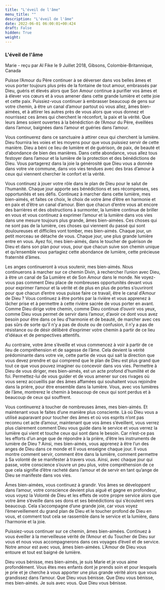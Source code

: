 ```yaml
---
title: "L'éveil de l'âme"
menu_title: ""
description: "L'éveil de l'âme"
date: 2022-06-01 06:00:01+00:424
draft: False
hidden: True
weight:
---
```

### L'éveil de l'âme

Marie - reçu par Al Fike le 9 Juillet 2018, Gibsons, Colombie-Britannique, Canada

Puisse l’Amour du Père continuer à se déverser dans vos belles âmes et vous porter toujours plus près de la fontaine de tout amour, embrassés par Dieu, guéris et élevés alors que Son Amour continue à purifier vos âmes et à élever vos cœurs et à vous amener dans cette grande lumière et cette joie et cette paix. Puissiez-vous continuer à embrasser beaucoup de gens sur votre chemin, à être un canal d’amour partout où vous allez, âmes bien-aimées, et à attirer les autres près de vous alors que vous donnez et nourrissez ces âmes qui cherchent le réconfort, la paix et la vérité. Que leurs âmes soient ouvertes à la bénédiction de l’Amour du Père, éveillées dans l’amour, baignées dans l’amour et guéries dans l’amour.

Vous continuerez dans ce sanctuaire à attirer ceux qui cherchent la lumière. Dieu fournira les voies et les moyens pour que vous puissiez servir de cette manière. Dieu a béni ce lieu de lumière et de guérison, de paix, de beauté et d’abondance de bien des manières. Dans cette abondance, vous allez tous festoyer dans l’amour et la lumière de la protection et des bénédictions de Dieu. Vous partagerez dans la joie la générosité que Dieu vous a donnée dans votre vie commune, dans vos vies tendues avec des bras d’amour à ceux qui viennent chercher le confort et la vérité.

Vous continuez à jouer votre rôle dans le plan de Dieu pour le salut de l’humanité. Chaque jour apporte ses bénédictions et ses récompenses, ses opportunités et ses défis. Continuez à marcher dans cette lumière, mes bien-aimés, et faites ce choix, le choix de votre âme d’être en harmonie et en paix et d’être un canal d’amour. Bien que chacun d’entre vous ait encore des barrières et des obstructions à surmonter, la lumière continue de briller en vous et vous continuez à exprimer l’amour et la lumière dans vos vies dans une mesure toujours plus grande, âmes bien-aimées. Ces choses qui ne sont pas de la lumière, ces choses qui viennent du passé qui sont douloureuses et difficiles vont tomber, mes bien-aimés. Chaque jour, un petit morceau se détache de vous. Chaque jour, une plus grande lumière entre en vous. Ayez foi, mes bien-aimés, dans le toucher de guérison de Dieu et dans son plan pour vous, pour que chacun suive son chemin unique et qu’ensemble vous partagiez cette abondance de lumière, cette précieuse fraternité d’âmes.

Les anges continueront à vous soutenir, mes bien-aimés. Nous continuerons à marcher sur ce chemin Divin, à rechercher l’union avec Dieu, à être un canal de Sa Lumière et de Son Amour dans le monde. Ne voyez-vous pas comment Dieu place de nombreuses opportunités devant vous pour exprimer l’amour et la vérité et de plus en plus de portes s’ouvriront pour que chacun d’entre vous puisse faire ce travail, être le canal d’Amour de Dieu ? Vous continuez à être portés par la rivière et vous apprenez à lâcher prise et à permettre à cette rivière sacrée de vous porter en avant. Comme Dieu dirige votre chemin, comme Dieu continue d’ouvrir vos yeux, comme Dieu vous permet de servir dans l’amour, d’avoir ce dont vous avez besoin pour être dans ce lieu d’harmonie et de beauté, de marcher avec ces pas sûrs de sorte qu’il n’y a pas de doute ou de confusion, il n’y a pas de résistance ou de désir délibéré d’exprimer votre chemin à partir de ce lieu d’idéaux et de perspectives attentifs.

Au contraire, votre âme s’éveille et vous commencez à voir à partir de ce lieu de compréhension et de sagesse de l’âme. Cela devient la vérité prédominante dans votre vie, cette partie de vous qui sait la direction que vous devez prendre et qui comprend que le plan de Dieu est plus grand que tout ce que vous pouvez imaginer ou concevoir dans vos vies. Permettre à Dieu de vous diriger, mes bien-aimés, est un acte profond d’humilité et de foi. Permettez-lui de vous guider et de vous amener sur ces rivages où vous serez accueillis par des âmes affamées qui souhaitent vous rejoindre dans la prière, pour être ensemble dans la lumière. Vous, avec vos lumières de l’âme, montrerez le chemin à beaucoup de ceux qui sont perdus et à beaucoup de ceux qui souffrent.

Vous continuerez à toucher de nombreuses âmes, mes bien-aimés. Et maintenant vous le faites d’une manière plus consciente. Là où Dieu vous a utilisé auparavant pour toucher des âmes et où vos esprits n’ont pas reconnu cet acte d’amour, maintenant que vos âmes s’éveillent, vous verrez plus clairement comment Dieu vous guide dans le service et vous verrez la lumière qui vient et touche ceux qui sont dans le besoin. Car n’est-ce pas les efforts d’un ange que de répondre à la prière, d’être les instruments de lumière de Dieu ? Ainsi, mes bien-aimés, vous apprenez à être l’un des anges de Dieu dans ce monde et Il vous enseigne chaque jour. Il vous montre comment servir, comment être dans la lumière, comment permettre à Sa volonté de se manifester à travers vous. Ainsi, avec chaque jour qui passe, votre conscience s’ouvre un peu plus, votre compréhension de ce que cela signifie d’être racheté dans l’amour et de servir en tant qu’ange de Dieu se manifeste dans vos vies.

Âmes bien-aimées, vous continuez à grandir. Vos âmes se développent dans l’amour, votre conscience devient plus aiguë et gagne en profondeur, vous voyez la Volonté de Dieu et les effets de votre propre service alors que votre âme s’éveille dans ses dons et ses bénédictions qui s’écoulent vers beaucoup. Cela s’accompagne d’une grande joie, car vous voyez l’émerveillement du grand plan de Dieu et le toucher profond de Dieu en vous, et comment tout cela se rassemble dans le service et la lumière, dans l’harmonie et la joie.

Puissiez-vous continuer sur ce chemin, âmes bien-aimées. Continuez à vous éveiller à la merveilleuse vérité de l’Amour et du Toucher de Dieu sur vous et nous vous accompagnerons dans ces voyages d’éveil et de service. Notre amour est avec vous, âmes bien-aimées. L’Amour de Dieu vous entoure et tout est baigné de lumière.

Dieu vous bénisse, mes bien-aimés, je suis Marie et je vous aime profondément. Vous êtes mes enfants dont je prends soin et pour lesquels je prie et je cherche à vous apporter une plus grande vérité alors que vous grandissez dans l’amour. Que Dieu vous bénisse. Que Dieu vous bénisse, mes bien-aimés. Je suis avec vous. Que Dieu vous bénisse.





